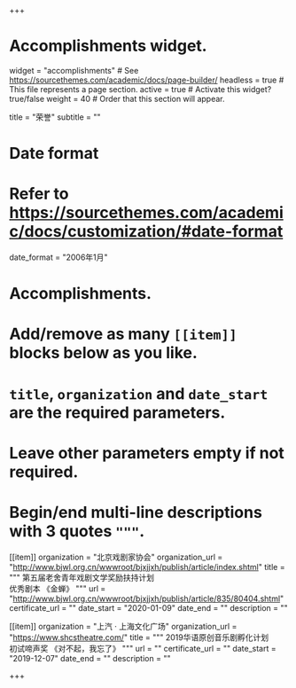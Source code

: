 +++
# Accomplishments widget.
widget = "accomplishments"  # See https://sourcethemes.com/academic/docs/page-builder/
headless = true  # This file represents a page section.
active = true  # Activate this widget? true/false
weight = 40  # Order that this section will appear.

title = "荣誉"
subtitle = ""

# Date format
#   Refer to https://sourcethemes.com/academic/docs/customization/#date-format
date_format = "2006年1月"

# Accomplishments.
#   Add/remove as many `[[item]]` blocks below as you like.
#   `title`, `organization` and `date_start` are the required parameters.
#   Leave other parameters empty if not required.
#   Begin/end multi-line descriptions with 3 quotes `"""`.

[[item]]
  organization = "北京戏剧家协会"
  organization_url = "http://www.bjwl.org.cn/wwwroot/bjxjjxh/publish/article/index.shtml"
  title = """
  第五届老舍青年戏剧文学奖励扶持计划<br>
  优秀剧本 《金蝉》
  """
  url = "http://www.bjwl.org.cn/wwwroot/bjxjjxh/publish/article/835/80404.shtml"
  certificate_url = ""
  date_start = "2020-01-09"
  date_end = ""
  description = ""

[[item]]
  organization = "上汽 · 上海文化广场"
  organization_url = "https://www.shcstheatre.com/"
  title = """
  2019华语原创音乐剧孵化计划<br>
  初试啼声奖 《对不起，我忘了》
  """
  url = ""
  certificate_url = ""
  date_start = "2019-12-07"
  date_end = ""
  description = ""

+++
